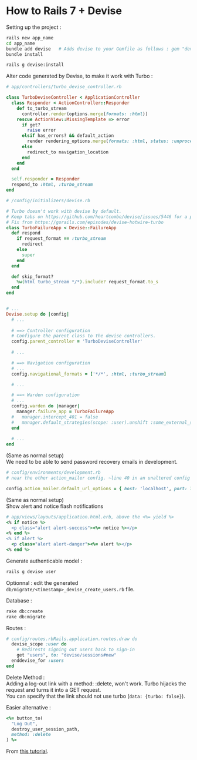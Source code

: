 # How to Rails 7 + Devise

Setting up the project :

```bash
rails new app_name
cd app_name
bundle add devise   # Adds devise to your Gemfile as follows : gem "devise", "~> 4.8"
bundle install

rails g devise:install
```

Alter code generated by Devise, to make it work with Turbo : 

```ruby
# app/controllers/turbo_devise_controller.rb

class TurboDeviseController < ApplicationController
  class Responder < ActionController::Responder
    def to_turbo_stream
      controller.render(options.merge(formats: :html))
    rescue ActionView::MissingTemplate => error
      if get?
        raise error
      elsif has_errors? && default_action
        render rendering_options.merge(formats: :html, status: :unprocessable_entity)
      else
        redirect_to navigation_location
      end
    end
  end

  self.responder = Responder
  respond_to :html, :turbo_stream
end
```
```ruby
# /config/initializers/devise.rb

# Turbo doesn't work with devise by default.
# Keep tabs on https://github.com/heartcombo/devise/issues/5446 for a possible fix
# Fix from https://gorails.com/episodes/devise-hotwire-turbo
class TurboFailureApp < Devise::FailureApp
  def respond
    if request_format == :turbo_stream
      redirect
    else
      super
    end
  end

  def skip_format?
    %w(html turbo_stream */*).include? request_format.to_s
  end
end


# ...
Devise.setup do |config|
  # ...
  
  # ==> Controller configuration
  # Configure the parent class to the devise controllers.
  config.parent_controller = 'TurboDeviseController'
  
  # ...

  # ==> Navigation configuration
  # ...
  config.navigational_formats = ['*/*', :html, :turbo_stream]

  # ...

  # ==> Warden configuration
  # ...
  config.warden do |manager|
    manager.failure_app = TurboFailureApp
  #   manager.intercept_401 = false
  #   manager.default_strategies(scope: :user).unshift :some_external_strategy
  end
  
  # ...
end
```

(Same as normal setup)  
We need to be able to send password recovery emails in development.  

```ruby
# config/environments/development.rb
# near the other action_mailer config. ~line 40 in an unaltered config file.

config.action_mailer.default_url_options = { host: 'localhost', port: 3000 }
```

(Same as normal setup)  
Show alert and notice flash notifications

```ruby
# app/views/layouts/application.html.erb, above the <%= yield %>
<% if notice %>
  <p class="alert alert-success"><%= notice %></p>
<% end %>
<% if alert %>
  <p class="alert alert-danger"><%= alert %></p>
<% end %>
```

Generate authenticable model :

```bash
rails g devise user
```

Optionnal : edit the generated `db/migrate/<timestamp>_devise_create_users.rb` file.  
  
Database :

```bash
rake db:create
rake db:migrate
```

Routes :

```ruby
# config/routes.rbRails.application.routes.draw do
  devise_scope :user do
    # Redirests signing out users back to sign-in
    get "users", to: "devise/sessions#new"
  enddevise_for :users
end
```

Delete Method :  
Adding a log-out link with a method: :delete, won't work. Turbo hijacks the request and turns it into a GET request.  
You can specify that the link should not use turbo (`data: {turbo: false}`).  

Easier alternative :

```ruby
<%= button_to(
  "Log Out",
  destroy_user_session_path,
  method: :delete
) %>
```

From [this tutorial](https://betterprogramming.pub/devise-auth-setup-in-rails-7-44240aaed4be).

